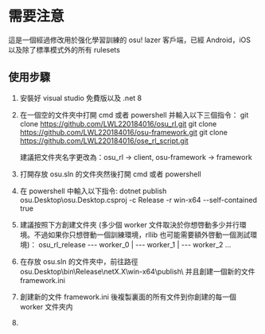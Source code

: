 # 需要注意
  這是一個經過修改用於强化學習訓練的 osu! lazer 客戶端，已經 Android，iOS 以及除了標準模式外的所有 rulesets


## 使用步驟
1. 安裝好 visual studio 免費版以及 .net 8

2. 在一個空的文件夾中打開 cmd 或者 powershell 并輸入以下三個指令：
    git clone https://github.com/LWL220184016/osu_rl.git
    git clone https://github.com/LWL220184016/osu-framework.git
    git clone https://github.com/LWL220184016/ose_rl_script.git

    建議把文件夾名字更改為：osu_rl -> client, osu-framework -> framework

3. 打開存放 osu.sln 的文件夾然後打開 cmd 或者 powershell 

4. 在 powershell 中輸入以下指令: 
   dotnet publish osu.Desktop\osu.Desktop.csproj -c Release -r win-x64 --self-contained true

5. 建議按照下方創建文件夾 (多少個 worker 文件取決於你想啓動多少并行環境。不過如果你只想啓動一個訓練環境，rllib 也可能需要額外啓動一個測試環境)：
    osu_rl_release --- worker_0
                 | --- worker_1
                 | --- worker_2
                 ...

6. 在存放 osu.sln 的文件夾中，前往路徑 osu.Desktop\bin\Release\netX.X\win-x64\publish\ 并且創建一個新的文件 framework.ini 

7. 創建新的文件 framework.ini 後複製裏面的所有文件到你創建的每一個 worker 文件夾内

8. 

